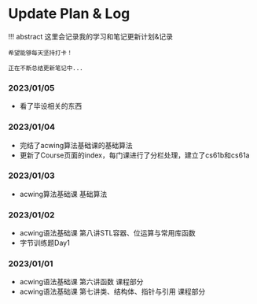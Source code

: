 # Update Plan & Log
!!! abstract 
    这里会记录我的学习和笔记更新计划&记录

    希望能够每天坚持打卡！

    正在不断总结更新笔记中...


### 2023/01/05
- 看了毕设相关的东西

### 2023/01/04
- 完结了acwing算法基础课的基础算法
- 更新了Course页面的index，每门课进行了分栏处理，建立了cs61b和cs61a
### 2023/01/03
- acwing算法基础课 基础算法


### 2023/01/02
- acwing语法基础课 第八讲STL容器、位运算与常用库函数
- 字节训练题Day1

### 2023/01/01
- acwing语法基础课 第六讲函数 课程部分
- acwing语法基础课 第七讲类、结构体、指针与引用 课程部分